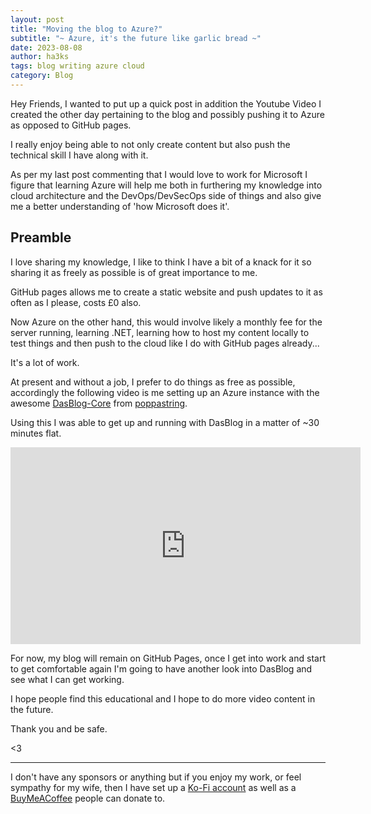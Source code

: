 ```yaml
---
layout: post
title: "Moving the blog to Azure?"
subtitle: "~ Azure, it's the future like garlic bread ~"
date: 2023-08-08
author: ha3ks
tags: blog writing azure cloud
category: Blog
---
```


Hey Friends, I wanted to put up a quick post in addition the Youtube Video I created the other day pertaining to the blog and possibly pushing it to Azure as opposed to GitHub pages.

I really enjoy being able to not only create content but also push the technical skill I have along with it.

As per my last post commenting that I would love to work for Microsoft I figure that learning Azure will help me both in furthering my knowledge into cloud architecture and the DevOps/DevSecOps side of things and also give me a better understanding of 'how Microsoft does it'.

## Preamble

I love sharing my knowledge, I like to think I have a bit of a knack for it so sharing it as freely as possible is of great importance to me.

GitHub pages allows me to create a static website and push updates to it as often as I please, costs £0 also.

Now Azure on the other hand, this would involve likely a monthly fee for the server running, learning .NET, learning how to host my content locally to test things and then push to the cloud like I do with GitHub pages already...

It's a lot of work.

At present and without a job, I prefer to do things as free as possible, accordingly the following video is me setting up an Azure instance with the awesome [DasBlog-Core](https://github.com/poppastring/dasblog-core) from [poppastring](https://twitter.com/poppastring). 

Using this I was able to get up and running with DasBlog in a matter of ~30 minutes flat.

<iframe width="560" height="315" src="https://www.youtube.com/embed/D-MdMafNKhk?si=aciZJcqfebkPMhoj" title="YouTube video player" frameborder="0" allow="accelerometer; autoplay; clipboard-write; encrypted-media; gyroscope; picture-in-picture; web-share" allowfullscreen></iframe>

For now, my blog will remain on GitHub Pages, once I get into work and start to get comfortable again I'm going to have another look into DasBlog and see what I can get working.

I hope people find this educational and I hope to do more video content in the future.

Thank you and be safe.

<3

-------


I don't have any sponsors or anything but if you enjoy my work, or feel sympathy for my wife, then I have set up a [Ko-Fi account](https://ko-fi.com/ha3ks) as well as a [BuyMeACoffee](https://www.buymeacoffee.com/ha3ks) people can donate to.